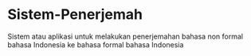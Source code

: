 # Sistem-Penerjemah
Sistem atau aplikasi untuk melakukan penerjemahan bahasa non formal bahasa Indonesia ke bahasa formal bahasa Indonesia
